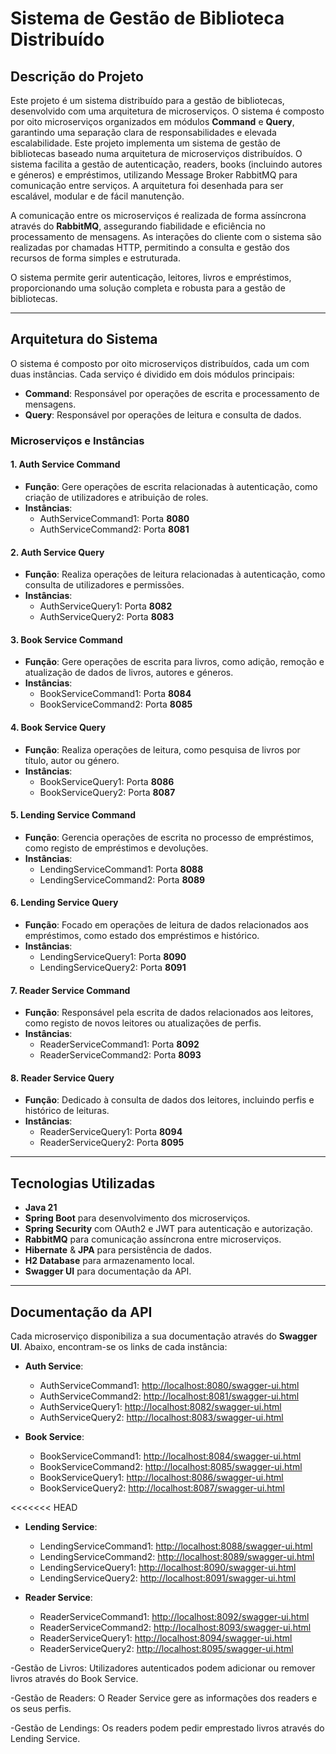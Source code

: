 # Sistema de Gestão de Biblioteca Distribuído

## Descrição do Projeto


Este projeto é um sistema distribuído para a gestão de bibliotecas, desenvolvido com uma arquitetura de microserviços. O sistema é composto por oito microserviços organizados em módulos **Command** e **Query**, garantindo uma separação clara de responsabilidades e elevada escalabilidade.
Este projeto implementa um sistema de gestão de bibliotecas baseado numa arquitetura de microserviços distribuídos. O sistema facilita a gestão de autenticação, readers, books (incluindo autores e géneros) e empréstimos, utilizando Message Broker RabbitMQ para comunicação entre serviços. A arquitetura foi desenhada para ser escalável, modular e de fácil manutenção.

A comunicação entre os microserviços é realizada de forma assíncrona através do **RabbitMQ**, assegurando fiabilidade e eficiência no processamento de mensagens. As interações do cliente com o sistema são realizadas por chamadas HTTP, permitindo a consulta e gestão dos recursos de forma simples e estruturada.

O sistema permite gerir autenticação, leitores, livros e empréstimos, proporcionando uma solução completa e robusta para a gestão de bibliotecas.

---

## Arquitetura do Sistema

O sistema é composto por oito microserviços distribuídos, cada um com duas instâncias. Cada serviço é dividido em dois módulos principais:

- **Command**: Responsável por operações de escrita e processamento de mensagens.
- **Query**: Responsável por operações de leitura e consulta de dados.

### Microserviços e Instâncias

#### 1. Auth Service Command
- **Função**: Gere operações de escrita relacionadas à autenticação, como criação de utilizadores e atribuição de roles.
- **Instâncias**:
    - AuthServiceCommand1: Porta **8080**
    - AuthServiceCommand2: Porta **8081**

#### 2. Auth Service Query
- **Função**: Realiza operações de leitura relacionadas à autenticação, como consulta de utilizadores e permissões.
- **Instâncias**:
    - AuthServiceQuery1: Porta **8082**
    - AuthServiceQuery2: Porta **8083**

#### 3. Book Service Command
- **Função**: Gere operações de escrita para livros, como adição, remoção e atualização de dados de livros, autores e géneros.
- **Instâncias**:
    - BookServiceCommand1: Porta **8084**
    - BookServiceCommand2: Porta **8085**

#### 4. Book Service Query
- **Função**: Realiza operações de leitura, como pesquisa de livros por título, autor ou género.
- **Instâncias**:
    - BookServiceQuery1: Porta **8086**
    - BookServiceQuery2: Porta **8087**

#### 5. Lending Service Command
- **Função**: Gerencia operações de escrita no processo de empréstimos, como registo de empréstimos e devoluções.
- **Instâncias**:
    - LendingServiceCommand1: Porta **8088**
    - LendingServiceCommand2: Porta **8089**

#### 6. Lending Service Query
- **Função**: Focado em operações de leitura de dados relacionados aos empréstimos, como estado dos empréstimos e histórico.
- **Instâncias**:
    - LendingServiceQuery1: Porta **8090**
    - LendingServiceQuery2: Porta **8091**

#### 7. Reader Service Command
- **Função**: Responsável pela escrita de dados relacionados aos leitores, como registo de novos leitores ou atualizações de perfis.
- **Instâncias**:
    - ReaderServiceCommand1: Porta **8092**
    - ReaderServiceCommand2: Porta **8093**

#### 8. Reader Service Query
- **Função**: Dedicado à consulta de dados dos leitores, incluindo perfis e histórico de leituras.
- **Instâncias**:
    - ReaderServiceQuery1: Porta **8094**
    - ReaderServiceQuery2: Porta **8095**

---

## Tecnologias Utilizadas

- **Java 21**
- **Spring Boot** para desenvolvimento dos microserviços.
- **Spring Security** com OAuth2 e JWT para autenticação e autorização.
- **RabbitMQ** para comunicação assíncrona entre microserviços.
- **Hibernate** & **JPA** para persistência de dados.
- **H2 Database** para armazenamento local.
- **Swagger UI** para documentação da API.

---

## Documentação da API

Cada microserviço disponibiliza a sua documentação através do **Swagger UI**. Abaixo, encontram-se os links de cada instância:

- **Auth Service**:
    - AuthServiceCommand1: [http://localhost:8080/swagger-ui.html](http://localhost:8080/swagger-ui.html)
    - AuthServiceCommand2: [http://localhost:8081/swagger-ui.html](http://localhost:8081/swagger-ui.html)
    - AuthServiceQuery1: [http://localhost:8082/swagger-ui.html](http://localhost:8082/swagger-ui.html)
    - AuthServiceQuery2: [http://localhost:8083/swagger-ui.html](http://localhost:8083/swagger-ui.html)

- **Book Service**:
    - BookServiceCommand1: [http://localhost:8084/swagger-ui.html](http://localhost:8084/swagger-ui.html)
    - BookServiceCommand2: [http://localhost:8085/swagger-ui.html](http://localhost:8085/swagger-ui.html)
    - BookServiceQuery1: [http://localhost:8086/swagger-ui.html](http://localhost:8086/swagger-ui.html)
    - BookServiceQuery2: [http://localhost:8087/swagger-ui.html](http://localhost:8087/swagger-ui.html)

<<<<<<< HEAD
- **Lending Service**:
    - LendingServiceCommand1: [http://localhost:8088/swagger-ui.html](http://localhost:8088/swagger-ui.html)
    - LendingServiceCommand2: [http://localhost:8089/swagger-ui.html](http://localhost:8089/swagger-ui.html)
    - LendingServiceQuery1: [http://localhost:8090/swagger-ui.html](http://localhost:8090/swagger-ui.html)
    - LendingServiceQuery2: [http://localhost:8091/swagger-ui.html](http://localhost:8091/swagger-ui.html)

- **Reader Service**:
    - ReaderServiceCommand1: [http://localhost:8092/swagger-ui.html](http://localhost:8092/swagger-ui.html)
    - ReaderServiceCommand2: [http://localhost:8093/swagger-ui.html](http://localhost:8093/swagger-ui.html)
    - ReaderServiceQuery1: [http://localhost:8094/swagger-ui.html](http://localhost:8094/swagger-ui.html)
    - ReaderServiceQuery2: [http://localhost:8095/swagger-ui.html](http://localhost:8095/swagger-ui.html)

-Gestão de Livros: Utilizadores autenticados podem adicionar ou remover livros através do Book Service.

-Gestão de Readers: O Reader Service gere as informações dos readers e os seus perfis.

-Gestão de Lendings: Os readers podem pedir emprestado livros através do Lending Service.

                